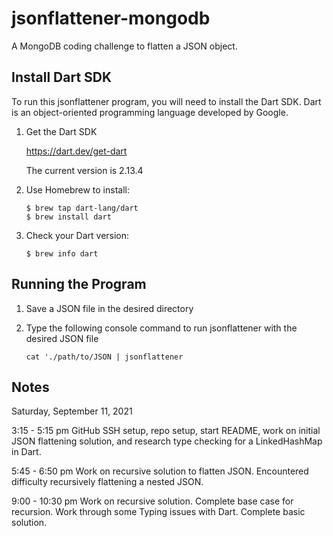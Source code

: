 # jsonflattener-mongodb
A MongoDB coding challenge to flatten a JSON object.


## Install Dart SDK
To run this jsonflattener program, you will need to install the Dart SDK.
Dart is an object-oriented programming language developed by Google.

1. Get the Dart SDK

    https://dart.dev/get-dart

    The current version is 2.13.4

2. Use Homebrew to install:

    ````
    $ brew tap dart-lang/dart
    $ brew install dart
    ````

3. Check your Dart version:

    ````
    $ brew info dart
    ````

## Running the Program

1.  Save a JSON file in the desired directory

2.  Type the following console command to run jsonflattener with the desired JSON file

    ````
    cat './path/to/JSON | jsonflattener
    ````



## Notes

Saturday, September 11, 2021

3:15 - 5:15 pm      GitHub SSH setup, repo setup, start README, work on initial JSON flattening solution, and research type checking for a LinkedHashMap in Dart.

5:45 - 6:50 pm      Work on recursive solution to flatten JSON.  Encountered difficulty recursively flattening a nested JSON.

9:00 - 10:30 pm     Work on recursive solution.  Complete base case for recursion.  Work through some Typing issues with Dart.  Complete basic solution.
